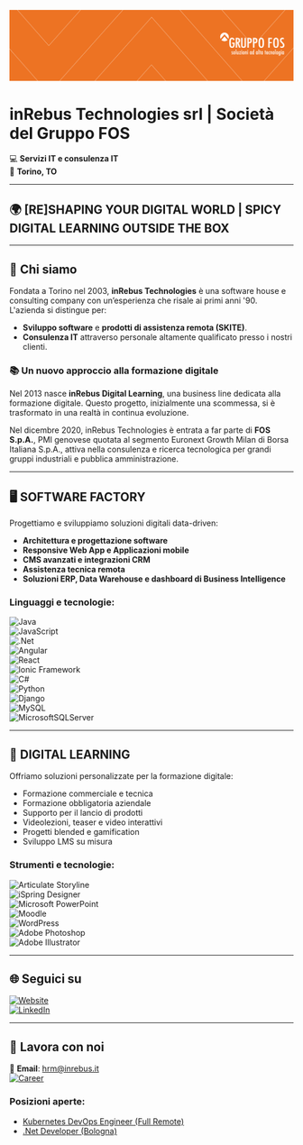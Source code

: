 ![InRebus Technologies](https://github.com/InRebusRecruiting2023/inRebusRecruiting2023/blob/5f1e831bb58dacf79f14cf18beb04d2bdfe0eae4/inRebus_copertina_linkedin%20(002).png) 

# inRebus Technologies srl | Società del Gruppo FOS 
💻 **Servizi IT e consulenza IT**  
🏢 **Torino, TO**

---

## 🌍 [RE]SHAPING YOUR DIGITAL WORLD | SPICY DIGITAL LEARNING OUTSIDE THE BOX

---

## 👥 Chi siamo  
Fondata a Torino nel 2003, **inRebus Technologies** è una software house e consulting company con un’esperienza che risale ai primi anni '90. L'azienda si distingue per:  
- **Sviluppo software** e **prodotti di assistenza remota (SKITE)**.  
- **Consulenza IT** attraverso personale altamente qualificato presso i nostri clienti.  

### 📚 Un nuovo approccio alla formazione digitale  
Nel 2013 nasce **inRebus Digital Learning**, una business line dedicata alla formazione digitale. Questo progetto, inizialmente una scommessa, si è trasformato in una realtà in continua evoluzione.  

Nel dicembre 2020, inRebus Technologies è entrata a far parte di **FOS S.p.A.**, PMI genovese quotata al segmento Euronext Growth Milan di Borsa Italiana S.p.A., attiva nella consulenza e ricerca tecnologica per grandi gruppi industriali e pubblica amministrazione.  

---

## 🖥️ SOFTWARE FACTORY  
Progettiamo e sviluppiamo soluzioni digitali data-driven:  
- **Architettura e progettazione software**  
- **Responsive Web App e Applicazioni mobile**  
- **CMS avanzati e integrazioni CRM**  
- **Assistenza tecnica remota**  
- **Soluzioni ERP, Data Warehouse e dashboard di Business Intelligence**  

### Linguaggi e tecnologie:  
![Java](https://img.shields.io/badge/java-%23ED8B00.svg?style=for-the-badge&logo=openjdk&logoColor=white)  
![JavaScript](https://img.shields.io/badge/javascript-%23323330.svg?style=for-the-badge&logo=javascript&logoColor=%23F7DF1E)  
![.Net](https://img.shields.io/badge/.NET-5C2D91?style=for-the-badge&logo=.net&logoColor=white)  
![Angular](https://img.shields.io/badge/Angular-DD0031?style=for-the-badge&logo=angular&logoColor=white)  
![React](https://img.shields.io/badge/react-%2320232a.svg?style=for-the-badge&logo=react&logoColor=%2361DAFB)  
![Ionic Framework](https://img.shields.io/badge/Ionic_Framework-3880FF?style=for-the-badge&logo=ionic&logoColor=white)  
![C#](https://img.shields.io/badge/c%23-%23239120.svg?style=for-the-badge&logo=c-sharp&logoColor=white)  
![Python](https://img.shields.io/badge/python-3670A0?style=for-the-badge&logo=python&logoColor=ffdd54)  
![Django](https://img.shields.io/badge/django-%23092E20.svg?style=for-the-badge&logo=django&logoColor=white)  
![MySQL](https://img.shields.io/badge/mysql-%2300f.svg?style=for-the-badge&logo=mysql&logoColor=white)  
![MicrosoftSQLServer](https://img.shields.io/badge/Microsoft%20SQL%20Server-CC2927?style=for-the-badge&logo=microsoft%20sql%20server&logoColor=white)  

---

## 📖 DIGITAL LEARNING  
Offriamo soluzioni personalizzate per la formazione digitale:  
- Formazione commerciale e tecnica  
- Formazione obbligatoria aziendale  
- Supporto per il lancio di prodotti  
- Videolezioni, teaser e video interattivi  
- Progetti blended e gamification  
- Sviluppo LMS su misura  

### Strumenti e tecnologie:  
![Articulate Storyline](https://img.shields.io/badge/Articulate%20Storyline-360-blue)  
![iSpring Designer](https://img.shields.io/badge/iSpring%20Designer-11-orange)  
![Microsoft PowerPoint](https://img.shields.io/badge/Microsoft_PowerPoint-B7472A?style=for-the-badge&logo=microsoft-powerpoint&logoColor=white)  
![Moodle](https://img.shields.io/badge/Moodle-FF9900?style=for-the-badge&logo=moodle&logoColor=white)  
![WordPress](https://img.shields.io/badge/WordPress-%23117AC9.svg?style=for-the-badge&logo=WordPress&logoColor=white)  
![Adobe Photoshop](https://img.shields.io/badge/adobe%20photoshop-%2331A8FF.svg?style=for-the-badge&logo=adobe%20photoshop&logoColor=white)  
![Adobe Illustrator](https://img.shields.io/badge/adobe%20illustrator-%23FF9A00.svg?style=for-the-badge&logo=adobe%20illustrator&logoColor=white)  

---

## 🌐 Seguici su  
[![Website](https://img.shields.io/badge/Website-ffa500.svg?style=for-the-badge&logo=readthedocs&logoColor=black)](https://www.inrebus.it/)  
[![LinkedIn](https://img.shields.io/badge/linkedin-%230077B5.svg?style=for-the-badge&logo=linkedin&logoColor=white)](https://www.linkedin.com/company/inrebus-s.r.l./about/)  

---

## 💼 Lavora con noi  
📩 **Email**: hrm@inrebus.it  
[![Career](https://img.shields.io/badge/Career-00A859?style=for-the-badge&logo=careerbuilder&logoColor=white)](https://zinrec.intervieweb.it/gruppofos/it/career)  

### Posizioni aperte:  
- [Kubernetes DevOps Engineer (Full Remote)](https://zinrec.intervieweb.it/gruppofos/jobs/kubernetes-devops-engineer-fullremote-59012/it/)  
- [.Net Developer (Bologna)](https://zinrec.intervieweb.it/gruppofos/jobs/net-developer-bologna-59334/it/)  
